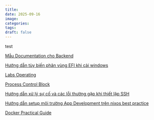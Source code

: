 ```yaml
---
title:
date: 2025-09-16
image:
categories:
tags:
draft: false
---
```


test

<!--more-->

[Mẫu Documentation cho Backend](posts/backend-documentation/)

[Hướng dẫn tùy biến phân vùng EFI khi cài windows](posts/tùy-biến-phân-vùng-efi/)

[Labs Operating](posts/system/)

[Process Control Block](posts/system/)

[Hướng dẫn xử lý sự cố và các lỗi thường gặp khi thiết lập SSH](posts/error-handler/)

[Hướng dẫn setup môi trường App Development trên nixos best practice](posts/app-development/)

[Docker Practical Guide](posts/docker/)